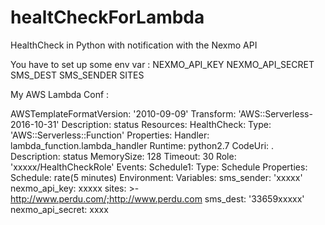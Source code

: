 # healtCheckForLambda
HealthCheck in Python with notification with the Nexmo API

You have to set up some env var :
	NEXMO_API_KEY
	NEXMO_API_SECRET
	SMS_DEST
	SMS_SENDER
	SITES

My AWS Lambda Conf :

AWSTemplateFormatVersion: '2010-09-09'
Transform: 'AWS::Serverless-2016-10-31'
Description: status
Resources:
  HealthCheck:
    Type: 'AWS::Serverless::Function'
    Properties:
      Handler: lambda_function.lambda_handler
      Runtime: python2.7
      CodeUri: .
      Description: status
      MemorySize: 128
      Timeout: 30
      Role: 'xxxxx/HealthCheckRole'
      Events:
        Schedule1:
          Type: Schedule
          Properties:
            Schedule: rate(5 minutes)
      Environment:
        Variables:
          sms_sender: 'xxxxx'
          nexmo_api_key: xxxxx
          sites: >-
            http://www.perdu.com/;http://www.perdu.com
          sms_dest: '33659xxxxx'
          nexmo_api_secret: xxxx
